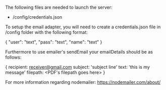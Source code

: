 The following files are needed to launch the server:
- /config/credentials.json

To setup the email adapter, you will need to create a credentials.json
file in /config folder with the following format:

{
  "user": "text",
  "pass": "text",
  "name": "text"
}

Furthermore to use emailer's sendEmail your emailDetails should be as follows:

{
  recipient: receiver@gmail.com
  subject: 'subject line'
  text: 'this is my message'
  filepath: <PDF's filepath goes here>
}

For more information regarding nodemailer: https://nodemailer.com/about/
